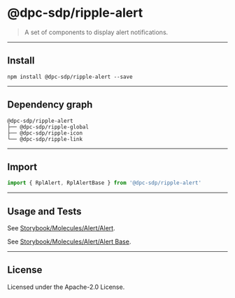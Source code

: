 <!-- GENERATED_DOCS -->
# @dpc-sdp/ripple-alert

> A set of components to display alert notifications.

--------------------------------------------------------------------------------

## Install

```shell
npm install @dpc-sdp/ripple-alert --save
```

--------------------------------------------------------------------------------

## Dependency graph

```shell
@dpc-sdp/ripple-alert
├── @dpc-sdp/ripple-global
├── @dpc-sdp/ripple-icon
└── @dpc-sdp/ripple-link
```

--------------------------------------------------------------------------------

## Import

```js
import { RplAlert, RplAlertBase } from '@dpc-sdp/ripple-alert'
```

--------------------------------------------------------------------------------

## Usage and Tests

See [Storybook/Molecules/Alert/Alert](https://ripple.sdp.vic.gov.au/?path=/story/molecules-alert--alert).

See [Storybook/Molecules/Alert/Alert Base](https://ripple.sdp.vic.gov.au/?path=/story/molecules-alert--alert-base).

--------------------------------------------------------------------------------

## License

Licensed under the Apache-2.0 License.
<!-- /GENERATED_DOCS -->
